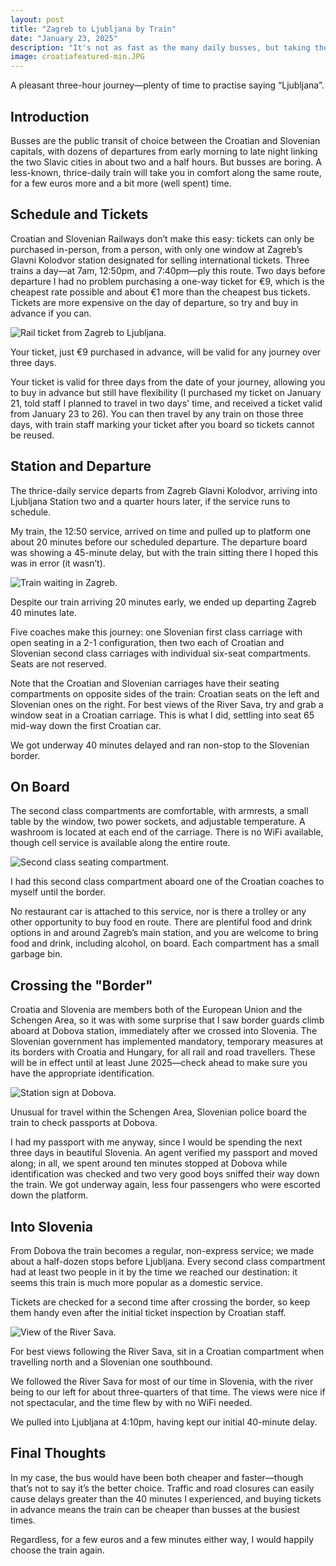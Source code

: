 ```yaml
--- 
layout: post
title: "Zagreb to Ljubljana by Train"
date: "January 23, 2025"
description: "It's not as fast as the many daily busses, but taking the train is comfortable and relaxing. Tickets are cheap too, even if you can only buy them in-person."
image: croatiafeatured-min.JPG
---
```


<p class="intro"><span class="dropcap">A</span> pleasant three-hour journey—plenty of time to practise saying “Ljubljana”.</p>

## Introduction

Busses are the public transit of choice between the Croatian and Slovenian capitals, with dozens of departures from early morning to late night linking the two Slavic cities in about two and a half hours.  But busses are boring.  A less-known, thrice-daily train will take you in comfort along the same route, for a few euros more and a bit more (well spent) time.

## Schedule and Tickets

Croatian and Slovenian Railways don’t make this easy: tickets can only be purchased in-person, from a person, with only one window at Zagreb’s Glavni Kolodvor station designated for selling international tickets.  Three trains a day—at 7am, 12:50pm, and 7:40pm—ply this route.  Two days before departure I had no problem purchasing a one-way ticket for €9, which is the cheapest rate possible and about €1 more than the cheapest bus tickets.  Tickets are more expensive on the day of departure, so try and buy in advance if you can.
<div class="centered-block">
  <img src="/assets/img/croatia1-min.jpg" alt="Rail ticket from Zagreb to Ljubljana.">
  <p>Your ticket, just €9 purchased in advance, will be valid for any journey over three days.</p>
</div>
Your ticket is valid for three days from the date of your journey, allowing you to buy in advance but still have flexibility (I purchased my ticket on January 21, told staff I planned to travel in two days' time, and received a ticket valid from January 23 to 26).  You can then travel by any train on those three days, with train staff marking your ticket after you board so tickets cannot be reused.

## Station and Departure

The thrice-daily service departs from Zagreb Glavni Kolodvor, arriving into Ljubljana Station two and a quarter hours later, if the service runs to schedule.

My train, the 12:50 service, arrived on time and pulled up to platform one about 20 minutes before our scheduled departure.  The departure board was showing a 45-minute delay, but with the train sitting there I hoped this was in error (it wasn’t).
<div class="centered-block">
  <img src="/assets/img/croatia2-min.JPG" alt="Train waiting in Zagreb.">
  <p>Despite our train arriving 20 minutes early, we ended up departing Zagreb 40 minutes late.</p>
</div>
Five coaches make this journey: one Slovenian first class carriage with open seating in a 2-1 configuration, then two each of Croatian and Slovenian second class carriages with individual six-seat compartments.  Seats are not reserved.

Note that the Croatian and Slovenian carriages have their seating compartments on opposite sides of the train: Croatian seats on the left and Slovenian ones on the right.  For best views of the River Sava, try and grab a window seat in a Croatian carriage.  This is what I did, settling into seat 65 mid-way down the first Croatian car.

We got underway 40 minutes delayed and ran non-stop to the Slovenian border.

## On Board

The second class compartments are comfortable, with armrests, a small table by the window, two power sockets, and adjustable temperature.  A washroom is located at each end of the carriage.  There is no WiFi available, though cell service is available along the entire route.
<div class="centered-block">
  <img src="/assets/img/croatia3-min.JPG" alt="Second class seating compartment.">
  <p>I had this second class compartment aboard one of the Croatian coaches to myself until the border.</p>
</div>
No restaurant car is attached to this service, nor is there a trolley or any other opportunity to buy food en route.  There are plentiful food and drink options in and around Zagreb’s main station, and you are welcome to bring food and drink, including alcohol, on board.  Each compartment has a small garbage bin.

## Crossing the "Border"

Croatia and Slovenia are members both of the European Union and the Schengen Area, so it was with some surprise that I saw border guards climb aboard at Dobova station, immediately after we crossed into Slovenia.  The Slovenian government has implemented mandatory, temporary measures at its borders with Croatia and Hungary, for all rail and road travellers.  These will be in effect until at least June 2025—check ahead to make sure you have the appropriate identification.
<div class="centered-block">
  <img src="/assets/img/croatia4-min.JPG" alt="Station sign at Dobova.">
  <p>Unusual for travel within the Schengen Area, Slovenian police board the train to check passports at Dobova.</p>
</div>
I had my passport with me anyway, since I would be spending the next three days in beautiful Slovenia.  An agent verified my passport and moved along; in all, we spent around ten minutes stopped at Dobova while identification was checked and two very good boys sniffed their way down the train.  We got underway again, less four passengers who were escorted down the platform.

## Into Slovenia

From Dobova the train becomes a regular, non-express service; we made about a half-dozen stops before Ljubljana.  Every second class compartment had at least two people in it by the time we reached our destination: it seems this train is much more popular as a domestic service.

Tickets are checked for a second time after crossing the border, so keep them handy even after the initial ticket inspection by Croatian staff.
<div class="centered-block">
  <img src="/assets/img/croatia5-min.JPG" alt="View of the River Sava.">
  <p>For best views following the River Sava, sit in a Croatian compartment when travelling north and a Slovenian one southbound.</p>
</div>
We followed the River Sava for most of our time in Slovenia, with the river being to our left for about three-quarters of that time.  The views were nice if not spectacular, and the time flew by with no WiFi needed.

We pulled into Ljubljana at 4:10pm, having kept our initial 40-minute delay.

## Final Thoughts

In my case, the bus would have been both cheaper and faster—though that’s not to say it’s the better choice.  Traffic and road closures can easily cause delays greater than the 40 minutes I experienced, and buying tickets in advance means the train can be cheaper than busses at the busiest times.

Regardless, for a few euros and a few minutes either way, I would happily choose the train again.
